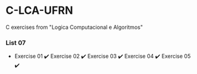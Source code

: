 # C-LCA-UFRN
C exercises from "Logica Computacional e Algoritmos" 

### List 07
- Exercise 01 :heavy_check_mark: Exercise 02 :heavy_check_mark: Exercise 03 :heavy_check_mark: Exercise 04 :heavy_check_mark: Exercise 05 :heavy_check_mark:
